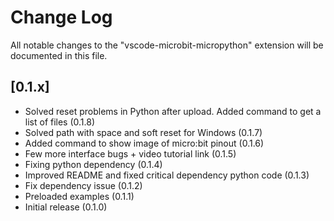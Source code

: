 # Change Log

All notable changes to the "vscode-microbit-micropython" extension will be documented in this file.

## [0.1.x]

- Solved reset problems in Python after upload. Added command to get a list of files (0.1.8)
- Solved path with space and soft reset for Windows (0.1.7)
- Added command to show image of micro:bit pinout (0.1.6)
- Few more interface bugs + video tutorial link (0.1.5)
- Fixing python dependency (0.1.4)
- Improved README and fixed critical dependency python code (0.1.3)
- Fix dependency issue (0.1.2)
- Preloaded examples (0.1.1)
- Initial release (0.1.0)
